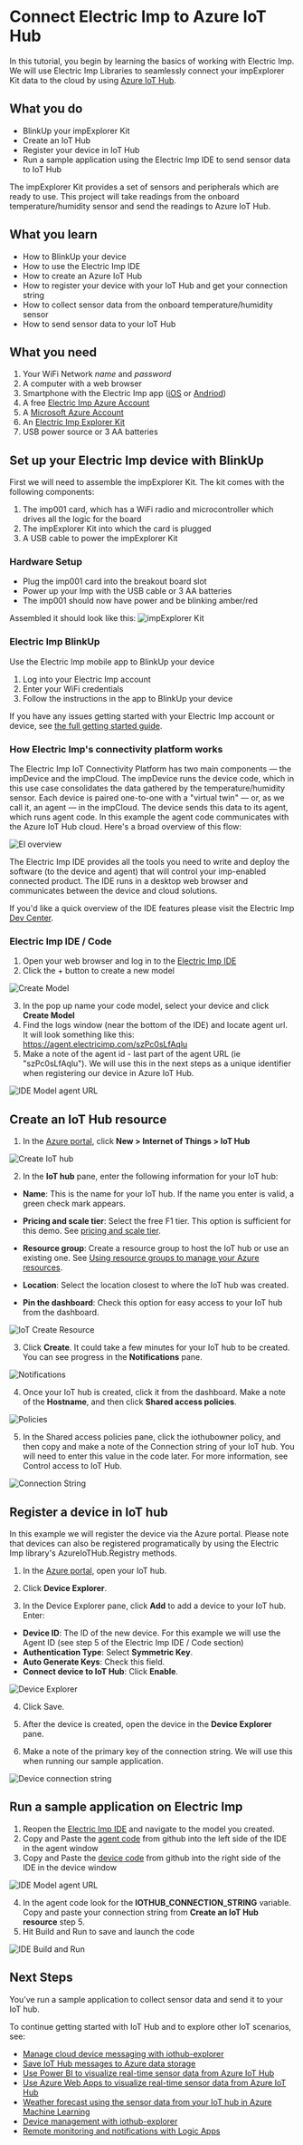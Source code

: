 # Connect Electric Imp to Azure IoT Hub

In this tutorial, you begin by learning the basics of working with Electric Imp. We will use Electric Imp Libraries to seamlessly connect your impExplorer Kit data to the cloud by using [Azure IoT Hub](https://docs.microsoft.com/en-us/azure/iot-hub/iot-hub-what-is-iot-hub).

## What you do

* BlinkUp your impExplorer Kit
* Create an IoT Hub
* Register your device in IoT Hub
* Run a sample application using the Electric Imp IDE to send sensor data to IoT Hub

The impExplorer Kit provides a set of sensors and peripherals which are ready to use. This project will take readings from the onboard temperature/humidity sensor and send the readings to Azure IoT Hub.

## What you learn

* How to BlinkUp your device
* How to use the Electric Imp IDE
* How to create an Azure IoT Hub
* How to register your device with your IoT Hub and get your connection string
* How to collect sensor data from the onboard temperature/humidity sensor
* How to send sensor data to your IoT Hub

## What you need

1. Your WiFi Network *name* and *password*
2. A computer with a web browser
3. Smartphone with the Electric Imp app ([iOS](https://itunes.apple.com/us/app/electric-imp/id547133856) or [Andriod](https://play.google.com/store/apps/details?id=com.electricimp.electricimp))
4. A free [Electric Imp Azure Account](https://azure-ide.electricimp.com/login)
5. A [Microsoft Azure Account](https://azure.microsoft.com/en-us/resources/videos/sign-up-for-microsoft-azure/)
6. An [Electric Imp Explorer Kit](https://store.electricimp.com/collections/featured-products/products/impexplorer-developer-kit?variant=31118866130)
7. USB power source or 3 AA batteries

## Set up your Electric Imp device with BlinkUp

First we will need to assemble the impExplorer Kit. The kit comes with the following components:

1. The imp001 card, which has a WiFi radio and microcontroller which drives all the logic for the board
2. The impExplorer Kit into which the card is plugged
3. A USB cable to power the impExplorer Kit

### Hardware Setup

 - Plug the imp001 card into the breakout board slot
 - Power up your Imp with the USB cable or 3 AA batteries
 - The imp001 should now have power and be blinking amber/red

Assembled it should look like this:
![impExplorer Kit](../example_imgs/impExplorerKit.png)

### Electric Imp BlinkUp

Use the Electric Imp mobile app to BlinkUp your device

1. Log into your Electric Imp account
2. Enter your WiFi credentials
3. Follow the instructions in the app to BlinkUp your device

If you have any issues getting started with your Electric Imp account or device, see [the full getting started guide](https://electricimp.com/docs/gettingstarted/quickstartguide/).

### How Electric Imp's connectivity platform works

The Electric Imp IoT Connectivity Platform has two main components — the impDevice and the impCloud. The impDevice runs the device code, which in this use case consolidates the data gathered by the temperature/humidity sensor. Each device is paired one-to-one with a "virtual twin" — or, as we call it, an agent — in the impCloud. The device sends this data to its agent, which runs agent code. In this example the agent code communicates with the Azure IoT Hub cloud. Here's a broad overview of this flow:

![EI overview](../example_imgs/EIOverview.jpeg)

The Electric Imp IDE provides all the tools you need to write and deploy the software (to the device and agent) that will control your imp-enabled connected product. The IDE runs in a desktop web browser and communicates between the device and cloud solutions.

If you'd like a quick overview of the IDE features please visit the Electric Imp [Dev Center](https://electricimp.com/docs/gettingstarted/ide/).

### Electric Imp IDE / Code

1. Open your web browser and log in to the [Electric Imp IDE](https://azure-ide.electricimp.com/login)
2. Click the + button to create a new model

![Create Model](../example_imgs/IDECreateModel.png)

3. In the pop up name your code model, select your device and click **Create Model**
4. Find the logs window (near the bottom of the IDE) and locate agent url. It will look something like this: https://agent.electricimp.com/szPc0sLfAqlu
5. Make a note of the agent id - last part of the agent URL (ie "szPc0sLfAqlu"). We will use this in the next steps as a unique identifier when registering our device in Azure IoT Hub.

![IDE Model agent URL](../example_imgs/IDEEmptyAgentURL.png)

## Create an IoT Hub resource

1. In the [Azure portal](https://portal.azure.com/), click **New > Internet of Things > IoT Hub**

![Create IoT hub](../example_imgs/CreateIoTHub.png)

2. In the **IoT hub** pane, enter the following information for your IoT hub:

 - **Name**: This is the name for your IoT hub. If the name you enter is valid, a green check mark appears.

 - **Pricing and scale tier**: Select the free F1 tier. This option is sufficient for this demo. See [pricing and scale tier](https://azure.microsoft.com/pricing/details/iot-hub/).

 - **Resource group**: Create a resource group to host the IoT hub or use an existing one. See [Using resource groups to manage your Azure resources](https://docs.microsoft.com/en-us/azure/azure-resource-manager/resource-group-portal).

 - **Location**: Select the location closest to where the IoT hub was created.

 - **Pin the dashboard**: Check this option for easy access to your IoT hub from the dashboard.

![IoT Create Resource](../example_imgs/IoTHubCreateResouce.png)

3. Click **Create**. It could take a few minutes for your IoT hub to be created. You can see progress in the **Notifications** pane.

![Notifications](../example_imgs/IoTHubNotifications.png)

4. Once your IoT hub is created, click it from the dashboard. Make a note of the **Hostname**, and then click **Shared access policies**.

![Policies](../example_imgs/IoTHubOverview.png)

5. In the Shared access policies pane, click the iothubowner policy, and then copy and make a note of the Connection string of your IoT hub. You will need to enter this value in the code later.  For more information, see Control access to IoT Hub.

![Connection String](../example_imgs/IoTHubConnectionString.png)

## Register a device in IoT hub

In this example we will register the device via the Azure portal. Please note that devices can also be registered programatically by using the Electric Imp library's AzureIoTHub.Registry methods.

1. In the [Azure portal](https://portal.azure.com/), open your IoT hub.

2. Click **Device Explorer**.

3. In the Device Explorer pane, click **Add** to add a device to your IoT hub. Enter:

 - **Device ID**: The ID of the new device. For this example we will use the Agent ID (see step 5 of the Electric Imp IDE / Code section)
 - **Authentication Type**: Select **Symmetric Key**.
 - **Auto Generate Keys**: Check this field.
 - **Connect device to IoT Hub**: Click **Enable**.

 ![Device Explorer](../example_imgs/IoTHubDeviceExplorer.png)

4. Click Save.

5. After the device is created, open the device in the **Device Explorer** pane.

6. Make a note of the primary key of the connection string. We will use this when running our sample application.

![Device connection string](../example_imgs/IoTHubDeviceConnectionString.png)

## Run a sample application on Electric Imp

1. Reopen the [Electric Imp IDE](https://azure-ide.electricimp.com/login) and navigate to the model you created.
2. Copy and Paste the [agent code](./TempHumidIoTHubRegistry.agent.nut) from github into the left side of the IDE in the agent window
3. Copy and Paste the [device code](./TempHumidIoTHubRegistry.device.nut) from github into the right side of the IDE in the device window

![IDE Model agent URL](../example_imgs/IDEEmptyAgentURL.png)

4. In the agent code look for the **IOTHUB_CONNECTION_STRING** variable. Copy and paste your connection string from **Create an IoT Hub resource** step 5.
5. Hit Build and Run to save and launch the code

![IDE Build and Run](../example_imgs/IDE_IoTHubRegistry.png)

## Next Steps

You’ve run a sample application to collect sensor data and send it to your IoT hub.

To continue getting started with IoT Hub and to explore other IoT scenarios, see:

- [Manage cloud device messaging with iothub-explorer](https://docs.microsoft.com/en-us/azure/iot-hub/iot-hub-explorer-cloud-device-messaging)
- [Save IoT Hub messages to Azure data storage](https://docs.microsoft.com/en-us/azure/iot-hub/iot-hub-store-data-in-azure-table-storage)
- [Use Power BI to visualize real-time sensor data from Azure IoT Hub](https://docs.microsoft.com/en-us/azure/iot-hub/iot-hub-live-data-visualization-in-power-bi)
- [Use Azure Web Apps to visualize real-time sensor data from Azure IoT Hub](https://docs.microsoft.com/en-us/azure/iot-hub/iot-hub-live-data-visualization-in-web-apps)
- [Weather forecast using the sensor data from your IoT hub in Azure Machine Learning](https://docs.microsoft.com/en-us/azure/iot-hub/iot-hub-weather-forecast-machine-learning)
- [Device management with iothub-explorer](https://docs.microsoft.com/en-us/azure/iot-hub/iot-hub-device-management-iothub-explorer)
- [Remote monitoring and notifications with ​​Logic ​​Apps](https://docs.microsoft.com/en-us/azure/iot-hub/iot-hub-monitoring-notifications-with-azure-logic-apps)
